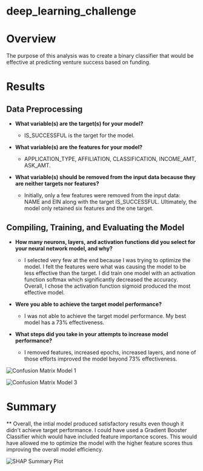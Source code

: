 # deep_learning_challenge

# Overview
The purpose of this analysis was to create a binary classifier that would be effective at predicting venture success based on funding.

# Results

## Data Preprocessing

- **What variable(s) are the target(s) for your model?**
  - IS_SUCCESSFUL is the target for the model.

- **What variable(s) are the features for your model?**
  - APPLICATION_TYPE, AFFILIATION, CLASSIFICATION, INCOME_AMT, ASK_AMT.

- **What variable(s) should be removed from the input data because they are neither targets nor features?**
  - Initially, only a few features were removed from the input data: NAME and EIN along with the target IS_SUCCESSFUL. Ultimately, the model only retained six features and the one target.

## Compiling, Training, and Evaluating the Model

- **How many neurons, layers, and activation functions did you select for your neural network model, and why?**
  - I selected very few at the end because I was trying to optimize the model. I felt the features were what was causing the model to be less effective than the target. I did train one model with an activation function softmax which significantly decreased the accuracy. Overall, I chose the activation function sigmoid produced the most effective model.

- **Were you able to achieve the target model performance?**
  - I was not able to achieve the target model performance. My best model has a 73% effectiveness.

- **What steps did you take in your attempts to increase model performance?**
  - I removed features, increased epochs, increased layers, and none of those efforts improved the model beyond 73% effectiveness.

    
![Confusion Matrix Model 1](https://github.com/HMiesbauer/deep_learning_challenge/assets/150979374/25250545-c1fc-455e-b12e-0b9fde66bd0f)

![Confusion Matrix Model 3](https://github.com/HMiesbauer/deep_learning_challenge/assets/150979374/869ff9cd-4714-4651-a2cd-f3704e9209d0)
  
# Summary

** Overall, the intial model produced satisfactory results even though it didn't achieve target performance. I could have used a Gradient Booster Classifier which would have included feature importance scores. This would have allowed me to optimize the model with the higher feature scores thus improving the overall model efficiency. <br>

![SHAP Summary Plot](https://github.com/HMiesbauer/deep_learning_challenge/assets/150979374/33afca65-6719-490a-b2f6-788c8d201afa)
